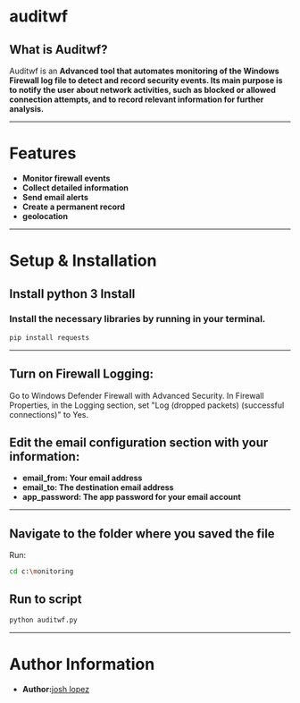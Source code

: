 # **auditwf**

## **What is Auditwf?**
Auditwf is an **Advanced tool that automates monitoring of the Windows Firewall log file to detect and record security events. Its main purpose is to notify the user about network activities, such as blocked or allowed connection attempts, and to record relevant information for further analysis.**

---

# **Features**
- **Monitor firewall events**
- **Collect detailed information**   
- **Send email alerts**
- **Create a permanent record** 
- **geolocation**  

---

# **Setup & Installation**
## **Install python 3 Install**
### **Install the necessary libraries by running in your terminal.**

```bash
pip install requests
```

---


## **Turn on Firewall Logging:**

Go to Windows Defender Firewall with Advanced Security. In Firewall Properties, in the Logging section, set "Log (dropped packets) (successful connections)" to Yes.


## **Edit the email configuration section with your information:**

- **email_from: Your email address** 
- **email_to: The destination email address**
- **app_password: The app password for your email account**

---

## **Navigate to the folder where you saved the file**
Run:
```bash
cd c:\monitoring
```

## **Run to script**
```bash
python auditwf.py
```

---

# **Author Information**
- **Author:**[josh lopez](https://github.com/senseidev09/senseidev09)  

